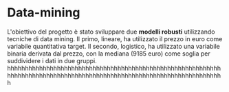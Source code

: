 # Data-mining
L'obiettivo del progetto è stato sviluppare due **modelli robusti** utilizzando tecniche di data mining. Il primo, lineare, ha utilizzato il prezzo in euro come variabile quantitativa target. Il secondo, logistico, ha utilizzato una variabile binaria derivata dal prezzo, con la mediana (9185 euro) come soglia per suddividere i dati in due gruppi. hhhhhhhhhhhhhhhhhhhhhhhhhhhhhhhhhhhhhhhhhhhhhhhhhhhhhhhhhhhhhhhhhhhhhhhhhhhhhhhhhhhhhhhhhhhhhhhhhhhhhhhhhhhhhhhhhhhhhhhhh
